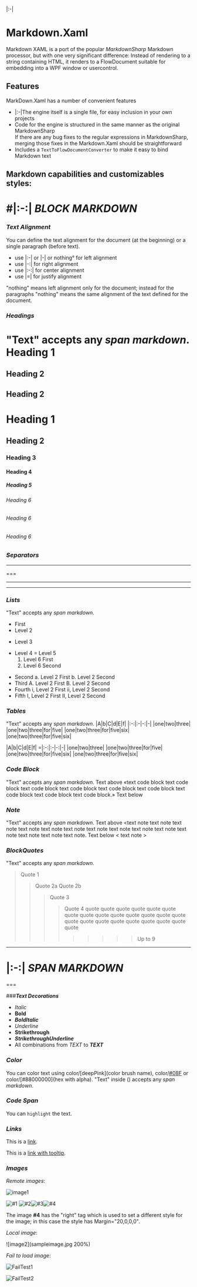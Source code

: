 ﻿|:-|
# Markdown.Xaml #

Markdown XAML is a port of the popular *MarkdownSharp* Markdown processor, but 
with one very significant difference: Instead of rendering to a string 
containing HTML, it renders to a FlowDocument suitable for embedding into a 
WPF window or usercontrol.

## Features ##

MarkDown.Xaml has a number of convenient features

* |:-|The engine itself is a single file, for easy inclusion in your own projects
* Code for the engine is structured in the same manner as the original MarkdownSharp  
If there are any bug fixes to the regular expressions in MarkdownSharp, merging those fixes in the Markdown.Xaml should be straightforward
* Includes a `TextToFlowDocumentConverter` to make it easy to bind Markdown text

## Markdown capabilities and customizables styles: ##

#|:-:| ***_BLOCK MARKDOWN_***
 ===



### ***_Text Alignment_***
You can define the text alignment for the document (at the beginning) or a single paragraph (before text).

+ use |:-| or |-| or nothing° for left alignment
+ use |-:| for right alignment
+ use |:-:| for center alignment
+ use |=| for justify alignment

"nothing" means left alignment only for the document; instead for the paragraphs "nothing" means the same alignment of the text defined for the document.



### ***_Headings_***
"Text" accepts any _span markdown_.
Heading 1
=
Heading 2
-
Heading 2
-----------
# Heading 1
## Heading 2
### Heading 3
#### Heading 4
##### Heading 5
###### Heading 6
###### Heading 6 #######
###### Heading 6



### ***_Separators_***
 ---
 ===
 ***
 ___



### ***_Lists_***
"Text" accepts any _span markdown_.

* First
 * Level 2
  + Level 3
   - Level 4
    = Level 5
     1. Level 6 First
     2. Level 6 Second
* Second
 a. Level 2 First
 b. Level 2 Second
* Third
 A. Level 2 First
 B. Level 2 Second
* Fourth
 i, Level 2 First
 ii, Level 2 Second
* Fifth
 I, Level 2 First
 II, Level 2 Second



### ***_Tables_***
"Text" accepts any _span markdown_.
|A|b|C|d|E|f|
|:-:|:-|-:|-|
|one|two|three|
|one|two|three|for|five|
|one|two|three|for|five|six|
|one|two|three|for|five|six|

|A|b|C|d|E|f|
=|:-:|:-|-:|-|
|one|two|three|
|one|two|three|for|five|
|one|two|three|for|five|six|
|one|two|three|for|five|six|



### ***_Code Block_***
"Text" accepts any _span markdown_.
Text above
«text code block text code block text code block text code block text code block text code block text code block text code block text code block.»
Text below



### ***_Note_***
"Text" accepts any _span markdown_.
Text above
<text note text note text note text note text note text note text note text note text note text note text note text note text note text note.
Text below
< text note >



### ***_BlockQuotes_***
"Text" accepts any _span markdown_.
>Quote 1
>>Quote 2a
>>Quote 2b
>>> Quote 3
>>>>Quote 4 quote quote quote quote quote quote quote quote quote quote quote quote quote quote quote quote quote quote quote quote quote quote quote
>>>>>>>>> Up to 9

 ___

# |:-:| ***_SPAN MARKDOWN_***
 ===

###***_Text Decorations_***
+ *Italic*
+ **Bold**
+ ***BoldItalic***
+ _Underline_
+ __Strikethrough__
+ ___StrikethroughUnderline___
+ All combinations from *_TEXT_* to ***___TEXT___***



### ***_Color_***
You can color text using color/[deepPink](color brush name), color/[#08F](hex) or color/[#88000000](hex with alpha).
"Text" inside () accepts any _span markdown_.



### ***_Code Span_***
You can `highlight` the text.



### ***_Links_***
This is a [link](https://www.google.com).

This is a [link with tooltip](https://www.google.com "Google").



### ***_Images_***
_Remote images_: 

![image1](http://placehold.it/350x150)

![#1](http://placehold.it/100x150/0000FF) ![#2](http://placehold.it/100x150/00FFFF)![#3](http://placehold.it/100x150/0000FF)![#4](http://placehold.it/100x150/00FFFF "right")

The image **#4** has the "right" tag which is used to set a different style for the image; in this case the style has Margin="20,0,0,0".

_Local image_: 

![image2](sampleimage.jpg 200%)

_Fail to load image_: 

![FailTest1]()

![FailTest2](ttp://placehold.it/100x150/0000FF)
